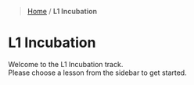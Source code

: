 > [Home](../index.md) / **L1 Incubation**
# L1 Incubation

Welcome to the L1 Incubation track.  
Please choose a lesson from the sidebar to get started.

